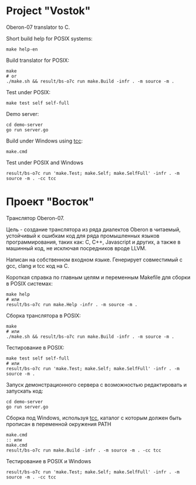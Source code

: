 Project "Vostok"
=======================
Oberon-07 translator to C.

Short build help for POSIX systems:

	make help-en

Build translator for POSIX:

	make
	# or
	./make.sh && result/bs-o7c run make.Build -infr . -m source -m .

Test under POSIX:

	make test self self-full

Demo server:

	cd demo-server
	go run server.go


Build under Windows using [tcc](http://download.savannah.gnu.org/releases/tinycc/):

	make.cmd

Test under POSIX and Windows

	result/bs-o7c run 'make.Test; make.Self; make.SelfFull' -infr . -m source -m . -cc tcc


Проект "Восток"
=======================
Транслятор Oberon-07.

Цель - создание транслятора из ряда диалектов Oberon в читаемый,
устойчивый к ошибкам код для ряда промышленных языков программирования,
таких как: C, C++, Javascript и других, а также в машинный код, не исключая
посредников вроде LLVM.

Написан на собственном входном языке.
Генерирует совместимый с gcc, clang и tcc код на С.

Короткая справка по главным целям и переменным Makefile для сборки в POSIX
системах:

	make help
	# или
	result/bs-o7c run make.Help -infr . -m source -m .

Сборка транслятора в POSIX:

	make
	# или
	./make.sh && result/bs-o7c run make.Build -infr . -m source -m .

Тестирование в POSIX:

	make test self self-full
	# или
	result/bs-o7c run 'make.Test; make.Self; make.SelfFull' -infr . -m source -m .

Запуск демонстрационного сервера с возможностью редактировать и запускать код:

	cd demo-server
	go run server.go

Сборка под Windows, используя [tcc](http://download.savannah.gnu.org/releases/tinycc/),
каталог с которым должен быть прописан в переменной окружения PATH

	make.cmd
	:: или
	make.cmd
	result/bs-o7c run make.Build -infr . -m source -m . -cc tcc

Тестирование в POSIX и Windows

	result/bs-o7c run 'make.Test; make.Self; make.SelfFull' -infr . -m source -m . -cc tcc
